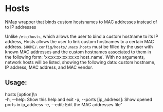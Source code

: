 # Hosts
NMap wrapper that binds custom hostsnames to MAC addresses instead of to IP addresses

Unlike `/etc/hosts`, which allows the user to bind a custom hostname to its IP address, Hosts allows the user to link custom hostnames to a certain MAC address. `$HOME/.config/hosts/.macs.hosts` must be filled by the user with known MAC addresses and the custom hostnames associated to them in the following form: 'xx:xx:xx:xx:xx:xx host_name'. With no arguments, network hosts will be listed, showing the following data: custom hostname, IP address, MAC address, and MAC vendor.

## Usage: 
hosts [option]\n  
-h, --help: Show this help and exit
-p, --ports [ip_address]: Show opened ports in ip_address
-e, --edit: Edit the MAC addresses file"
